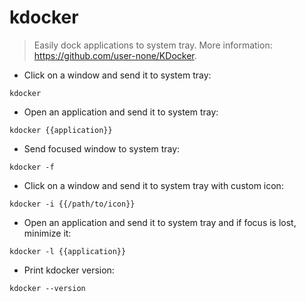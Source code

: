 # kdocker

> Easily dock applications to system tray.
> More information: <https://github.com/user-none/KDocker>.

- Click on a window and send it to system tray:

`kdocker`

- Open an application and send it to system tray:

`kdocker {{application}}`

- Send focused window to system tray:

`kdocker -f`

- Click on a window and send it to system tray with custom icon:

`kdocker -i {{/path/to/icon}}`

- Open an application and send it to system tray and if focus is lost, minimize it:

`kdocker -l {{application}}`

- Print kdocker version:

`kdocker --version`
